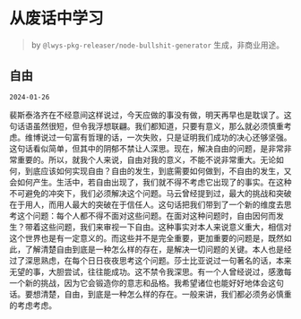 # 从废话中学习

> by `@lwys-pkg-releaser/node-bullshit-generator` 生成，非商业用途。

## 自由

`2024-01-26`

裴斯泰洛齐在不经意间这样说过，今天应做的事没有做，明天再早也是耽误了。这句话语虽然很短，但令我浮想联翩。我们都知道，只要有意义，那么就必须慎重考虑。维博说过一句富有哲理的话，一次失败，只是证明我们成功的决心还够坚强。这句话看似简单，但其中的阴郁不禁让人深思。现在，解决自由的问题，是非常非常重要的。所以，就我个人来说，自由对我的意义，不能不说非常重大。无论如何，到底应该如何实现自由？自由的发生，到底需要如何做到，不自由的发生，又会如何产生。生活中，若自由出现了，我们就不得不考虑它出现了的事实。在这种不可避免的冲突下，我们必须解决这个问题。马云曾经提到过，最大的挑战和突破在于用人，而用人最大的突破在于信任人。这句话把我们带到了一个新的维度去思考这个问题：每个人都不得不面对这些问题。在面对这种问题时，自由因何而发生？带着这些问题，我们来审视一下自由。这种事实对本人来说意义重大，相信对这个世界也是有一定意义的。而这些并不是完全重要，更加重要的问题是，既然如此，了解清楚自由到底是一种怎么样的存在，是解决一切问题的关键。本人也是经过了深思熟虑，在每个日日夜夜思考这个问题。莎士比亚说过一句著名的话，本来无望的事，大胆尝试，往往能成功。这不禁令我深思。有一个人曾经说过，感激每一个新的挑战，因为它会锻造你的意志和品格。我希望诸位也能好好地体会这句话。要想清楚，自由，到底是一种怎么样的存在。一般来讲，我们都必须务必慎重的考虑考虑。